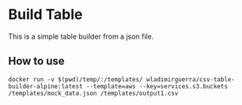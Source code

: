 # Build Table

This is a simple table builder from a json file.

## How to use

```shell
docker run -v $(pwd)/temp/:/templates/ wladimirguerra/csv-table-builder-alpine:latest --template=aws --key=services.s3.buckets /templates/mock_data.json /templates/output1.csv 
```
